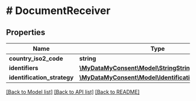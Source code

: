 # # DocumentReceiver

## Properties

Name | Type | Description | Notes
------------ | ------------- | ------------- | -------------
**country_iso2_code** | **string** |  |
**identifiers** | [**\MyDataMyConsent\Model\StringStringKeyValuePair[]**](StringStringKeyValuePair.md) |  |
**identification_strategy** | [**\MyDataMyConsent\Model\IdentificationStrategy**](IdentificationStrategy.md) |  |

[[Back to Model list]](../../README.md#models) [[Back to API list]](../../README.md#endpoints) [[Back to README]](../../README.md)
